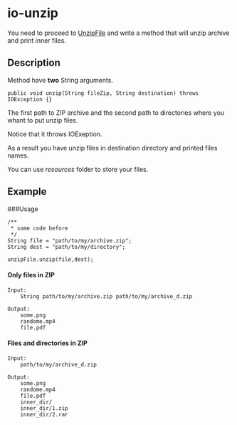 # io-unzip
You need to proceed to [UnzipFile](src/main/java/com/epam/autocode/io/unzip/UnzipFile.java)
and write a method that will unzip archive and print inner files.
## Description
Method have <b>two</b> String arguments.</br>

    public void unzip(String fileZip, String destination) throws IOException {}

The first path to ZIP archive and the second path to directories where you whant to put unzip files.  

Notice that it throws IOExeption.

As a result you have unzip files in destination directory and printed files names.

You can use <i>resources</i> folder to store your files.

## Example
###Usage

    /**
     * some code before 
     */
    String file = "path/to/my/archive.zip";
    String dest = "path/to/my/directory";

    unzipFile.unzip(file,dest);

#### Only files in ZIP
    Input:
        String path/to/my/archive.zip path/to/my/archive_d.zip

    Output:
        some.png
        randome.mp4
        file.pdf
#### Files and directories in ZIP
    Input:
        path/to/my/archive_d.zip

    Output:
        some.png
        randome.mp4
        file.pdf
        inner_dir/
        inner_dir/1.zip
        inner_dir/2.rar


